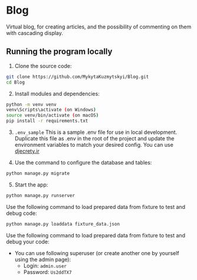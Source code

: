# Blog
Virtual blog, for creating articles, and the possibility of commenting on them with cascading display.

## Running the program locally

1. Clone the source code:

```bash
git clone https://github.com/MykytaKuzmytskyi/Blog.git
cd Blog
```

2. Install modules and dependencies:

```bash
python -m venv venv
venv\Scripts\activate (on Windows)
source venv/bin/activate (on macOS)
pip install -r requirements.txt
```

3. `.env_sample` 
This is a sample .env file for use in local development.
Duplicate this file as .env in the root of the project
and update the environment variables to match your
desired config. You can use [djecrety.ir](https://djecrety.ir/)

4. Use the command to configure the database and tables:

```bash
python manage.py migrate
```

5. Start the app:

```bash
python manage.py runserver
```

Use the following command to load prepared data from fixture to test and debug code:

```bash
python manage.py loaddata fixture_data.json
```
Use the following command to load prepared data from fixture to test and debug your code:

- You can use following superuser (or create another one by yourself using the admin page):
    - Login: `admin.user`
    - Password: `Us2ddTX7`
